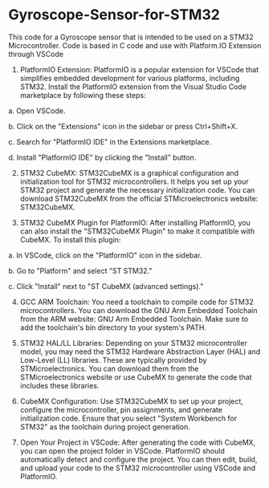 # Gyroscope-Sensor-for-STM32

This code for a Gyroscope sensor that is intended to be used on a STM32 Microcontroller. Code is based in C code and use with Platform.IO Extension through VSCode



1. PlatformIO Extension: PlatformIO is a popular extension for VSCode that simplifies embedded development for various platforms, including STM32. Install the PlatformIO extension from the Visual Studio Code marketplace by following these steps:

  a. Open VSCode.
  
  b. Click on the "Extensions" icon in the sidebar or press Ctrl+Shift+X.
  
  c. Search for "PlatformIO IDE" in the Extensions marketplace.
  
  d. Install "PlatformIO IDE" by clicking the "Install" button.

2. STM32 CubeMX: STM32CubeMX is a graphical configuration and initialization tool for STM32 microcontrollers. It helps you set up your STM32 project and generate the necessary initialization code. You can download STM32CubeMX from the official STMicroelectronics website: STM32CubeMX.

3. STM32 CubeMX Plugin for PlatformIO: After installing PlatformIO, you can also install the "STM32CubeMX Plugin" to make it compatible with CubeMX. To install this plugin:

  a. In VSCode, click on the "PlatformIO" icon in the sidebar.
  
  b. Go to "Platform" and select "ST STM32."
  
  c. Click "Install" next to "ST CubeMX (advanced settings)."

4. GCC ARM Toolchain: You need a toolchain to compile code for STM32 microcontrollers. You can download the GNU Arm Embedded Toolchain from the ARM website: GNU Arm Embedded Toolchain. Make sure to add the toolchain's bin directory to your system's PATH.

5. STM32 HAL/LL Libraries: Depending on your STM32 microcontroller model, you may need the STM32 Hardware Abstraction Layer (HAL) and Low-Level (LL) libraries. These are typically provided by STMicroelectronics. You can download them from the STMicroelectronics website or use CubeMX to generate the code that includes these libraries.

6. CubeMX Configuration: Use STM32CubeMX to set up your project, configure the microcontroller, pin assignments, and generate initialization code. Ensure that you select "System Workbench for STM32" as the toolchain during project generation.

7. Open Your Project in VSCode: After generating the code with CubeMX, you can open the project folder in VSCode. PlatformIO should automatically detect and configure the project. You can then edit, build, and upload your code to the STM32 microcontroller using VSCode and PlatformIO.
